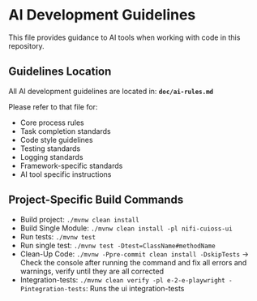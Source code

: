 # AI Development Guidelines

This file provides guidance to AI tools when working with code in this repository.

## Guidelines Location

All AI development guidelines are located in: **`doc/ai-rules.md`**

Please refer to that file for:
- Core process rules
- Task completion standards
- Code style guidelines
- Testing standards
- Logging standards
- Framework-specific standards
- AI tool specific instructions

## Project-Specific Build Commands

- Build project: `./mvnw clean install`
- Build Single Module: `./mvnw clean install -pl nifi-cuioss-ui`
- Run tests: `./mvnw test`
- Run single test: `./mvnw test -Dtest=ClassName#methodName`
- Clean-Up Code: `./mvnw -Ppre-commit clean install -DskipTests` -> Check the console after running the command and fix all errors and warnings, verify until they are all corrected
 - Integration-tests: `./mvnw clean verify -pl e-2-e-playwright -Pintegration-tests`: Runs the ui integration-tests